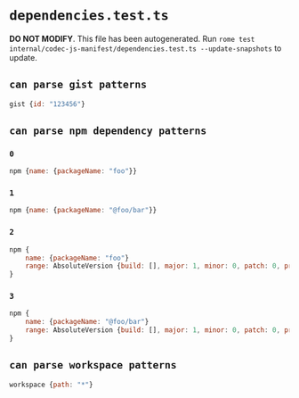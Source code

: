 # `dependencies.test.ts`

**DO NOT MODIFY**. This file has been autogenerated. Run `rome test internal/codec-js-manifest/dependencies.test.ts --update-snapshots` to update.

## `can parse gist patterns`

```javascript
gist {id: "123456"}
```

## `can parse npm dependency patterns`

### `0`

```javascript
npm {name: {packageName: "foo"}}
```

### `1`

```javascript
npm {name: {packageName: "@foo/bar"}}
```

### `2`

```javascript
npm {
	name: {packageName: "foo"}
	range: AbsoluteVersion {build: [], major: 1, minor: 0, patch: 0, prerelease: [], loc: SourceLocation unknown 1:0-1:4}
}
```

### `3`

```javascript
npm {
	name: {packageName: "@foo/bar"}
	range: AbsoluteVersion {build: [], major: 1, minor: 0, patch: 0, prerelease: [], loc: SourceLocation unknown 1:0-1:4}
}
```

## `can parse workspace patterns`

```javascript
workspace {path: "*"}
```
